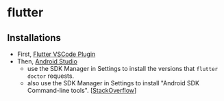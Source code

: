 # flutter

## Installations
* First, [Flutter VSCode Plugin](https://flutter.dev/docs/get-started/editor?tab=vscode)
* Then, [Android Studio](https://developer.android.com/studio)
  * use the SDK Manager in Settings to install the versions that `flutter doctor` requests.
  * also use the SDK Manager in Settings to install "Android SDK Command-line tools". [[StackOverflow](https://stackoverflow.com/questions/61993738/flutter-doctor-android-licenses-gives-a-java-error)]
